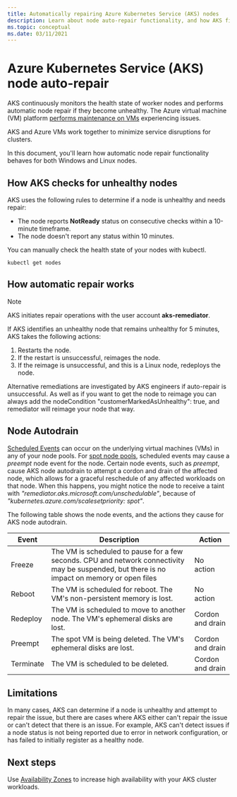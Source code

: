 ```yaml
---
title: Automatically repairing Azure Kubernetes Service (AKS) nodes 
description: Learn about node auto-repair functionality, and how AKS fixes broken worker nodes.
ms.topic: conceptual
ms.date: 03/11/2021
---
```


# Azure Kubernetes Service (AKS) node auto-repair

AKS continuously monitors the health state of worker nodes and performs automatic node repair if they become unhealthy. The Azure virtual machine (VM) platform [performs maintenance on VMs][vm-updates] experiencing issues. 

AKS and Azure VMs work together to minimize service disruptions for clusters.

In this document, you'll learn how automatic node repair functionality behaves for both Windows and Linux nodes. 

## How AKS checks for unhealthy nodes

AKS uses the following rules to determine if a node is unhealthy and needs repair: 
* The node reports **NotReady** status on consecutive checks within a 10-minute timeframe.
* The node doesn't report any status within 10 minutes.

You can manually check the health state of your nodes with kubectl.

```
kubectl get nodes
```

## How automatic repair works

> [!Note]
> AKS initiates repair operations with the user account **aks-remediator**.

If AKS identifies an unhealthy node that remains unhealthy for 5 minutes, AKS takes the following actions:

1. Restarts the node.
1. If the restart is unsuccessful, reimages the node.
1. If the reimage is unsuccessful, and this is a Linux node, redeploys the node.

Alternative remediations are investigated by AKS engineers if auto-repair is unsuccessful. 
As well as if you want to get the node to reimage you can always add the nodeCondition "customerMarkedAsUnhealthy": true, and remediator will reimage your node that way. 

## Node Autodrain
[Scheduled Events][scheduled-events] can occur on the underlying virtual machines (VMs) in any of your node pools. For [spot node pools][spot-node-pools], scheduled events may cause a *preempt* node event for the node. Certain node events, such as  *preempt*, cause AKS node autodrain to attempt a cordon and drain of the affected node, which allows for a graceful reschedule of any affected workloads on that node. When this happens, you might notice the node to receive a taint with *"remediator.aks.microsoft.com/unschedulable"*, because of *"kubernetes.azure.com/scalesetpriority: spot"*.


The following table shows the node events, and the actions they cause for AKS node autodrain.

| Event | Description |   Action   |
| --- | --- | --- |
| Freeze | The VM is scheduled to pause for a few seconds. CPU and network connectivity may be suspended, but there is no impact on memory or open files  | No action |
| Reboot | The VM is scheduled for reboot. The VM's non-persistent memory is lost. | No action | 
| Redeploy | The VM is scheduled to move to another node. The VM's ephemeral disks are lost. | Cordon and drain |
| Preempt | The spot VM is being deleted. The VM's ephemeral disks are lost. | Cordon and drain |
| Terminate | The VM is scheduled to be deleted.| Cordon and drain |



## Limitations

In many cases, AKS can determine if a node is unhealthy and attempt to repair the issue, but there are cases where AKS either can't repair the issue or can't detect that there is an issue. For example, AKS can't detect issues if a node status is not being reported due to error in network configuration, or has failed to initially register as a healthy node.

## Next steps

Use [Availability Zones][availability-zones] to increase high availability with your AKS cluster workloads.

<!-- LINKS - External -->
<!-- LINKS - Internal -->
[availability-zones]: ./availability-zones.md
[vm-updates]: ../virtual-machines/maintenance-and-updates.md
[scheduled-events]: ../virtual-machines/linux/scheduled-events.md
[spot-node-pools]: spot-node-pool.md
